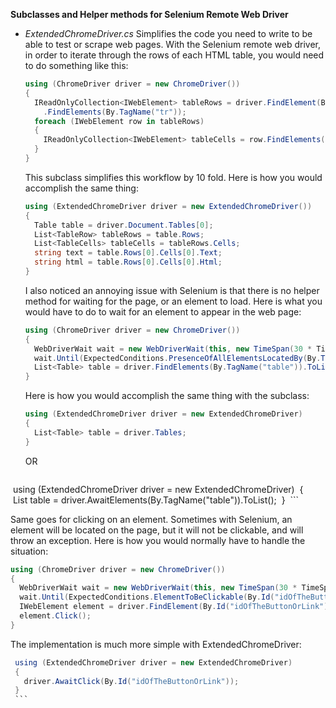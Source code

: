 <b>Subclasses and Helper methods for Selenium Remote Web Driver</b>

* <i>ExtendedChromeDriver.cs</i>
  Simplifies the code you need to write to be able to test or scrape web pages.
  With the Selenium remote web driver, in order to iterate through the rows of each HTML table,
  you would need to do something like this:
  ```CS
  using (ChromeDriver driver = new ChromeDriver())
  {
    IReadOnlyCollection<IWebElement> tableRows = driver.FindElement(By.TagName("table))
      .FindElements(By.TagName("tr"));
    foreach (IWebElement row in tableRows)
    {
      IReadOnlyCollection<IWebElement> tableCells = row.FindElements(By.TagName("td"));
    }
  }
  ```
  
  This subclass simplifies this workflow by 10 fold. Here is how you would accomplish the same thing:
  ```CS
  using (ExtendedChromeDriver driver = new ExtendedChromeDriver())
  {
    Table table = driver.Document.Tables[0];
    List<TableRow> tableRows = table.Rows;
    List<TableCells> tableCells = tableRows.Cells;
    string text = table.Rows[0].Cells[0].Text;
    string html = table.Rows[0].Cells[0].Html;
  }
  ```
  I also noticed an annoying issue with Selenium is that there is no helper method for waiting for the 
  page, or an element to load. Here is what you would have to do to wait for an element to appear in the web page:
  ```CS
  using (ChromeDriver driver = new ChromeDriver())
  {
    WebDriverWait wait = new WebDriverWait(this, new TimeSpan(30 * TimeSpan.TicksPerSecond));
    wait.Until(ExpectedConditions.PresenceOfAllElementsLocatedBy(By.TagName("table")));
    List<Table> table = driver.FindElements(By.TagName("table")).ToList();
  }
  ```
  
  Here is how you would accomplish the same thing with the subclass:
  ```CS
  using (ExtendedChromeDriver driver = new ExtendedChromeDriver)
  {
    List<Table> table = driver.Tables;
  }
  ```
  
  OR
  
  ```CS
  using (ExtendedChromeDriver driver = new ExtendedChromeDriver)
  {
    List<Table> table = driver.AwaitElements(By.TagName("table")).ToList();
  }
  ```
  
  Same goes for clicking on an element. Sometimes with Selenium, an element will be located 
  on the page, but it will not be clickable, and will throw an exception.
  Here is how you would normally have to handle the situation:
  ```CS
  using (ChromeDriver driver = new ChromeDriver())
  {
    WebDriverWait wait = new WebDriverWait(this, new TimeSpan(30 * TimeSpan.TicksPerSecond));
    wait.Until(ExpectedConditions.ElementToBeClickable(By.Id("idOfTheButtonOrLink")));
    IWebElement element = driver.FindElement(By.Id("idOfTheButtonOrLink")));
    element.Click();
  }
  ```
  The implementation is much more simple with ExtendedChromeDriver:
  ```CS
  using (ExtendedChromeDriver driver = new ExtendedChromeDriver)
  {
    driver.AwaitClick(By.Id("idOfTheButtonOrLink"));
  }
  ```
  

